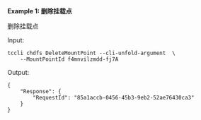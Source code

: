**Example 1: 删除挂载点**

删除挂载点

Input: 

```
tccli chdfs DeleteMountPoint --cli-unfold-argument  \
    --MountPointId f4mnvilzmdd-fj7A
```

Output: 
```
{
    "Response": {
        "RequestId": "85a1accb-0456-45b3-9eb2-52ae76430ca3"
    }
}
```

